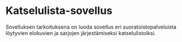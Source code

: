 # Katselulista-sovellus

Sovelluksen tarkoituksena on luoda sovellus eri suoratoistopalveluista löytyvien
elokuvien ja sarjojen järjestämiseksi katselulistoiksi.

